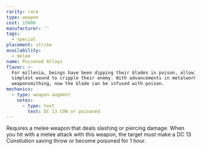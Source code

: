 ```yaml
---
rarity: rare
type: weapon
cost: 15000
manufacturer: ''
tags:
  - special
placement: strike
availability:
  - melee
name: Poisoned Alloys
flavor: >-
  For millenia, beings have been dipping their blades in poison, allowing the
  simplest wound to cripple their enemy. With advancements in metalwork and
  weaponsmithing, now the blade can be infused with poison.
mechanics:
  - type: weapon-augment
    notes:
      - type: text
        text: DC 13 CON or poisoned
---
```

Requires a melee weapon that deals slashing or piercing damage. When you hit with a melee attack with this weapon, the target must make a DC 13 Constiution saving throw or become poisoned for 1 hour.
